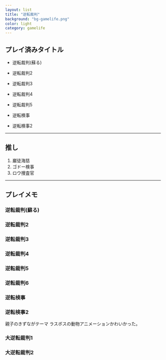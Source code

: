 ```yaml
---
layout: list
title: "逆転裁判"
background: "bg-gamelife.png"
color: light
category: gamelife
---
```


## プレイ済みタイトル

* 逆転裁判(蘇る)
* 逆転裁判2
* 逆転裁判3
* 逆転裁判4
* 逆転裁判5

* 逆転検事
* 逆転検事2



-----

## 推し

1. 巌徒海慈
2. ゴドー検事
3. ロウ捜査官

----

## プレイメモ
### 逆転裁判(蘇る)
### 逆転裁判2
### 逆転裁判3
### 逆転裁判4
### 逆転裁判5
### 逆転裁判6

### 逆転検事
### 逆転検事2
親子のきずながテーマ
  ラスボスの動物アニメーションかわいかった。

### 大逆転裁判1
### 大逆転裁判2
